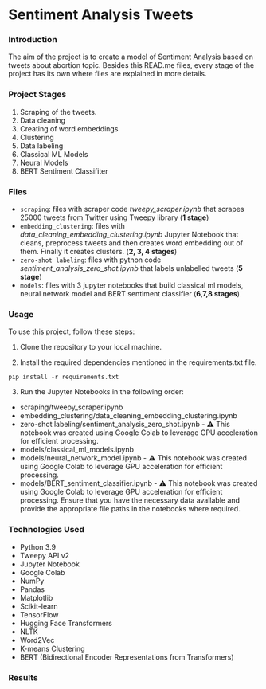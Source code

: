 # Sentiment Analysis Tweets

### Introduction

The aim of the project is to create a model of Sentiment Analysis based on tweets about abortion topic. Besides this READ.me files, every stage of the project has its own where files are explained in more details. 

### Project Stages

1. Scraping of the tweets. 
2. Data cleaning
3. Creating of word embeddings
4. Clustering 
5. Data labeling
6. Classical ML Models
7. Neural Models
8. BERT Sentiment Classifiter


### Files

- `scraping`: files with scraper code *tweepy_scraper.ipynb* that scrapes 25000 tweets from Twitter using Tweepy library (**1 stage**)
- `embedding_clustering`: files with *data_cleaning_embedding_clustering.ipynb* Jupyter Notebook that cleans, preprocess tweets and then creates word embedding out of them. Finally it creates clusters. (**2, 3, 4 stages**) 
- `zero-shot labeling`: files with python code *sentiment_analysis_zero_shot.ipynb* that labels unlabelled tweets (**5 stage**)
- `models`: files with 3 jupyter notebooks that build classical ml models, neural network model and BERT sentiment classifier  (**6,7,8 stages**)

### Usage
To use this project, follow these steps:

1. Clone the repository to your local machine.

2. Install the required dependencies mentioned in the requirements.txt file.

```pip install -r requirements.txt```


3. Run the Jupyter Notebooks in the following order:

- scraping/tweepy_scraper.ipynb
- embedding_clustering/data_cleaning_embedding_clustering.ipynb
- zero-shot labeling/sentiment_analysis_zero_shot.ipynb - :warning: This notebook was created using Google Colab to leverage GPU acceleration for efficient processing.
- models/classical_ml_models.ipynb
- models/neural_network_model.ipynb - :warning: This notebook was created using Google Colab to leverage GPU acceleration for efficient processing.
- models/BERT_sentiment_classifier.ipynb - :warning: This notebook was created using Google Colab to leverage GPU acceleration for efficient processing.
Ensure that you have the necessary data available and provide the appropriate file paths in the notebooks where required.

### Technologies Used

- Python 3.9
- Tweepy API v2
- Jupyter Notebook
- Google Colab
- NumPy
- Pandas
- Matplotlib
- Scikit-learn
- TensorFlow
- Hugging Face Transformers
- NLTK
- Word2Vec
- K-means Clustering
- BERT (Bidirectional Encoder Representations from Transformers)

### Results

